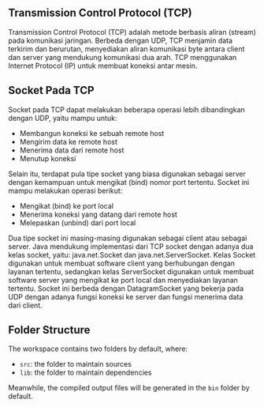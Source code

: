 ## Transmission Control Protocol (TCP)

Transmission Control Protocol (TCP) adalah metode berbasis aliran (stream) pada komunikasi jaringan. Berbeda dengan UDP, TCP menjamin data terkirim dan berurutan, menyediakan aliran komunikasi byte antara client dan server yang mendukung komunikasi dua arah. TCP menggunakan Internet Protocol (IP) untuk membuat koneksi antar mesin.

## Socket Pada TCP

Socket pada TCP dapat melakukan beberapa operasi lebih dibandingkan dengan UDP, yaitu mampu untuk:

- Membangun koneksi ke sebuah remote host
- Mengirim data ke remote host
- Menerima data dari remote host
- Menutup koneksi

Selain itu, terdapat pula tipe socket yang biasa digunakan sebagai server dengan kemampuan untuk mengikat (bind) nomor port tertentu. Socket ini mampu melakukan operasi berikut:

- Mengikat (bind) ke port local
- Menerima koneksi yang datang dari remote host
- Melepaskan (unbind) dari port local

Dua tipe socket ini masing-masing digunakan sebagai client atau sebagai server. Java mendukung implementasi dari TCP socket dengan adanya dua kelas socket, yaitu: java.net.Socket dan java.net.ServerSocket. Kelas Socket digunakan untuk membuat software client yang berhubungan dengan layanan tertentu, sedangkan kelas ServerSocket digunakan untuk membuat software server yang mengikat ke port local dan menyediakan layanan tertentu. Socket ini berbeda dengan DatagramSocket yang bekerja pada UDP dengan adanya fungsi koneksi ke server dan fungsi menerima data dari client.

## Folder Structure

The workspace contains two folders by default, where:

- `src`: the folder to maintain sources
- `lib`: the folder to maintain dependencies

Meanwhile, the compiled output files will be generated in the `bin` folder by default.
